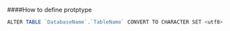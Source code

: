 ####How to define protptype
```javascript
ALTER TABLE `DatabaseName`.`TableName` CONVERT TO CHARACTER SET <utf8> COLLATE <utf8_general_ci>
```
